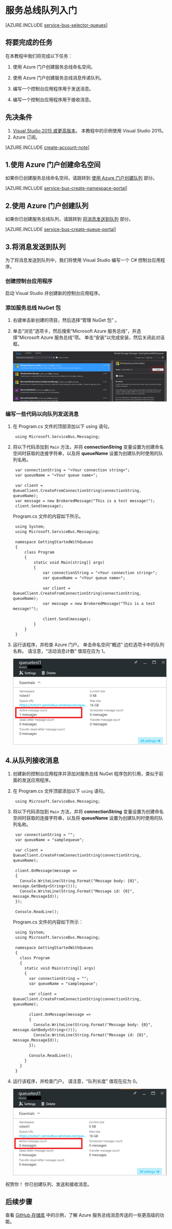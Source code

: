 <properties
    pageTitle="编写使用 Azure 服务总线队列的程序 | Azure"
    description="如何编写用于服务总线消息传送的 C# 控制台应用程序"
    services="service-bus"
    documentationCenter=".net"
    authors="jtaubensee"
    manager="timlt"
    editor=""
    translationtype="Human Translation" />
<tags
    ms.service="service-bus"
    ms.devlang="tbd"
    ms.topic="hero-article"
    ms.tgt_pltfrm="dotnet"
    ms.workload="na"
    ms.date="11/30/2016"
    ms.author="jotaub;sethm"
    wacn.date="04/17/2017"
    ms.sourcegitcommit="7cc8d7b9c616d399509cd9dbdd155b0e9a7987a8"
    ms.openlocfilehash="34911e5ffcf8392691c0a895c24138c4587e683a"
    ms.lasthandoff="04/07/2017" />

# <a name="get-started-with-service-bus-queues"></a>服务总线队列入门

[AZURE.INCLUDE [service-bus-selector-queues](../../includes/service-bus-selector-queues.md)]

## <a name="what-will-be-accomplished"></a>将要完成的任务

在本教程中我们将完成以下任务：

1. 使用 Azure 门户创建服务总线命名空间。

2. 使用 Azure 门户创建服务总线消息传递队列。

3. 编写一个控制台应用程序用于发送消息。

4. 编写一个控制台应用程序用于接收消息。

## <a name="prerequisites"></a>先决条件
1. [Visual Studio 2015 或更高版本](http://www.visualstudio.com)。 本教程中的示例使用 Visual Studio 2015。
2. Azure 订阅。

[AZURE.INCLUDE [create-account-note](../../includes/create-account-note.md)]

## <a name="1-create-a-namespace-using-the-azure-portal"></a>1.使用 Azure 门户创建命名空间

如果你已创建服务总线命名空间，请跳转到 [使用 Azure 门户创建队列](#2-create-a-queue-using-the-azure-portal) 部分。

[AZURE.INCLUDE [service-bus-create-namespace-portal](../../includes/service-bus-create-namespace-portal.md)]

## <a name="2-create-a-queue-using-the-azure-portal"></a>2.使用 Azure 门户创建队列

如果你已创建服务总线队列，请跳转到 [将消息发送到队列](#3-send-messages-to-the-queue) 部分。

[AZURE.INCLUDE [service-bus-create-queue-portal](../../includes/service-bus-create-queue-portal.md)]

## <a name="3-send-messages-to-the-queue"></a>3.将消息发送到队列

为了将消息发送到队列中，我们将使用 Visual Studio 编写一个 C# 控制台应用程序。

### <a name="create-a-console-application"></a>创建控制台应用程序

启动 Visual Studio 并创建新的控制台应用程序。

### <a name="add-the-service-bus-nuget-package"></a>添加服务总线 NuGet 包

1. 右键单击新创建的项目，然后选择“管理 NuGet 包” 。

2. 单击“浏览”选项卡，然后搜索“Microsoft Azure 服务总线”，并选择“Microsoft Azure 服务总线”项。 单击“安装”以完成安装，然后关闭此对话框。

    ![选择 NuGet 包][nuget-pkg]

### <a name="write-some-code-to-send-a-message-to-the-queue"></a>编写一些代码以向队列发送消息

1. 在 Program.cs 文件的顶部添加以下 using 语句。

        using Microsoft.ServiceBus.Messaging;

2. 将以下代码添加到 `Main` 方法，并将 **connectionString** 变量设置为创建命名空间时获取的连接字符串，以及将 **queueName** 设置为创建队列时使用的队列名称。

        var connectionString = "<Your connection string>";
        var queueName = "<Your queue name>";

        var client = QueueClient.CreateFromConnectionString(connectionString, queueName);
        var message = new BrokeredMessage("This is a test message!");
        client.Send(message);

    Program.cs 文件的内容如下所示。

        using System;
        using Microsoft.ServiceBus.Messaging;

        namespace GettingStartedWithQueues
        {
            class Program
            {
                static void Main(string[] args)
                {
                    var connectionString = "<Your connection string>";
                    var queueName = "<Your queue name>";

                    var client = QueueClient.CreateFromConnectionString(connectionString, queueName);
                    var message = new BrokeredMessage("This is a test message!");

                    client.Send(message);
                }
            }
        }

3. 运行该程序，并检查 Azure 门户。 单击命名空间“概述”  边栏选项卡中的队列名称。 请注意，“活动消息计数”  值现在应为 1。

      ![消息计数][queue-message]

## <a name="4-receive-messages-from-the-queue"></a>4.从队列接收消息

1. 创建新的控制台应用程序并添加对服务总线 NuGet 程序包的引用，类似于前面的发送应用程序。

2. 在 Program.cs 文件顶部添加以下 `using` 语句。

        using Microsoft.ServiceBus.Messaging;

3. 将以下代码添加到 `Main` 方法，并将 **connectionString** 变量设置为创建命名空间时获取的连接字符串，以及将 **queueName** 设置为创建队列时使用的队列名称。

        var connectionString = "";
        var queueName = "samplequeue";

        var client = QueueClient.CreateFromConnectionString(connectionString, queueName);

        client.OnMessage(message =>
        {
          Console.WriteLine(String.Format("Message body: {0}", message.GetBody<String>()));
          Console.WriteLine(String.Format("Message id: {0}", message.MessageId));
        });

        Console.ReadLine();

    Program.cs 文件的内容如下所示：

        using System;
        using Microsoft.ServiceBus.Messaging;

        namespace GettingStartedWithQueues
        {
          class Program
          {
            static void Main(string[] args)
            {
              var connectionString = "";
              var queueName = "samplequeue";

              var client = QueueClient.CreateFromConnectionString(connectionString, queueName);

              client.OnMessage(message =>
              {
                Console.WriteLine(String.Format("Message body: {0}", message.GetBody<String>()));
                Console.WriteLine(String.Format("Message id: {0}", message.MessageId));
              });

              Console.ReadLine();
            }
          }
        }

4. 运行该程序，并检查门户。 请注意，“队列长度”  值现在应为 0。

    ![队列长度][queue-message-receive]

祝贺你！ 你已创建队列、发送和接收消息。

## <a name="next-steps"></a>后续步骤

查看 [GitHub 存储库](https://github.com/Azure-Samples/azure-servicebus-messaging-samples) 中的示例，了解 Azure 服务总线消息传送的一些更高级的功能。

<!--Image references-->

[nuget-pkg]: ./media/service-bus-dotnet-get-started-with-queues/nuget-package.png
[queue-message]: ./media/service-bus-dotnet-get-started-with-queues/queue-message.png
[queue-message-receive]: ./media/service-bus-dotnet-get-started-with-queues/queue-message-receive.png

<!--Reference style links - using these makes the source content way more readable than using inline links-->

[github-samples]: https://github.com/Azure-Samples/azure-servicebus-messaging-samples


<!--Update_Description:update wording and code-->